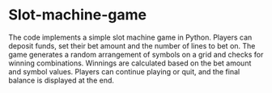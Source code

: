 # Slot-machine-game
The code implements a simple slot machine game in Python. Players can deposit funds, set their bet amount and the number of lines to bet on. The game generates a random arrangement of symbols on a grid and checks for winning combinations. Winnings are calculated based on the bet amount and symbol values. Players can continue playing or quit, and the final balance is displayed at the end.
